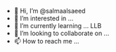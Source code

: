 - 👋 Hi, I’m @salmaalsaeed
- 👀 I’m interested in ...
- 🌱 I’m currently learning ... LLB 
- 💞️ I’m looking to collaborate on ...
- 📫 How to reach me ... 

<!---
salmaalsaeed/salmaalsaeed is a ✨ special ✨ repository because its `README.md` (this file) appears on your GitHub profile.
You can click the Preview link to take a look at your changes.
--->
